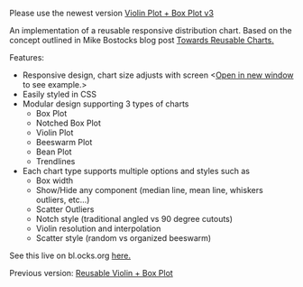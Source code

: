 Please use the newest version [Violin Plot + Box Plot v3](http://bl.ocks.org/asielen/92929960988a8935d907e39e60ea8417)

An implementation of a reusable responsive distribution chart. Based on the concept outlined in Mike Bostocks blog post [Towards Reusable Charts.](http://bost.ocks.org/mike/chart/)


Features:

* Responsive design, chart size adjusts with screen <[Open in new window](http://bl.ocks.org/asielen/raw/1a5e8d77ae8feb464167/) to see example.>
* Easily styled in CSS
* Modular design supporting 3 types of charts
  * Box Plot
  * Notched Box Plot
  * Violin Plot
  * Beeswarm Plot
  * Bean Plot
  * Trendlines
* Each chart type supports multiple options and styles such as
  * Box width
  * Show/Hide any component (median line, mean line, whiskers outliers, etc...)
  * Scatter Outliers
  * Notch style (traditional angled vs 90 degree cutouts)
  * Violin resolution and interpolation
  * Scatter style (random vs organized beeswarm)

See this live on bl.ocks.org [here.](http://bl.ocks.org/asielen/1a5e8d77ae8feb464167)


Previous version: [Reusable Violin + Box Plot](http://bl.ocks.org/asielen/d15a4f16fa618273e10f)
